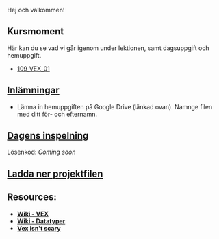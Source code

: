 Hej och välkommen!

## Kursmoment
Här kan du se vad vi går igenom under lektionen, samt dagsuppgift och hemuppgift.

* [109_VEX_01](https://github.com/Studio-Konkret/Technical-Direction/tree/main/Kursmoment/109_VEX_01)

## [Inlämningar](https://drive.google.com/drive/folders/1Xtav1vNc5xot-4UZH8K4UncOpoASECVR?usp=sharing)

- Lämna in hemuppgiften på Google Drive (länkad ovan). Namnge filen med ditt för- och efternamn.

## [Dagens inspelning](https://zoom.us/rec/share/p9YIHC3oa8EVokxXecQzu9StxBgWxt5szhl3BlJG3wnVTUgEWEbdIE5dXmZZ4Six.QuQ36S6eUQbNovcY)

Lösenkod: *Coming soon*

## <a href="https://raw.githubusercontent.com/Studio-Konkret/Technical-Direction/main/Nackademin/T3D24/Houdini%20och%20Procedurella%20Milj%C3%B6er%201/DAG_08/DAG_08.hiplc" target="_blank">Ladda ner projektfilen</a>

## Resources:
- [**Wiki - VEX**](https://github.com/Studio-Konkret/Technical-Direction/wiki/VEX)
- [**Wiki - Datatyper**](https://github.com/Studio-Konkret/Technical-Direction/wiki/Datatyper)
- [**Vex isn't scary**](https://www.youtube.com/watch?v=OeaqMWzkyiw)
